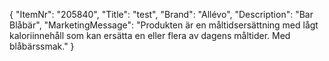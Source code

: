 {
  "ItemNr": "205840",
  "Title": "test",
  "Brand": "Allévo",
  "Description": "Bar Blåbär",
  "MarketingMessage": "Produkten är en måltidsersättning med lågt kaloriinnehåll som kan ersätta en eller flera av dagens måltider. Med blåbärssmak."
}